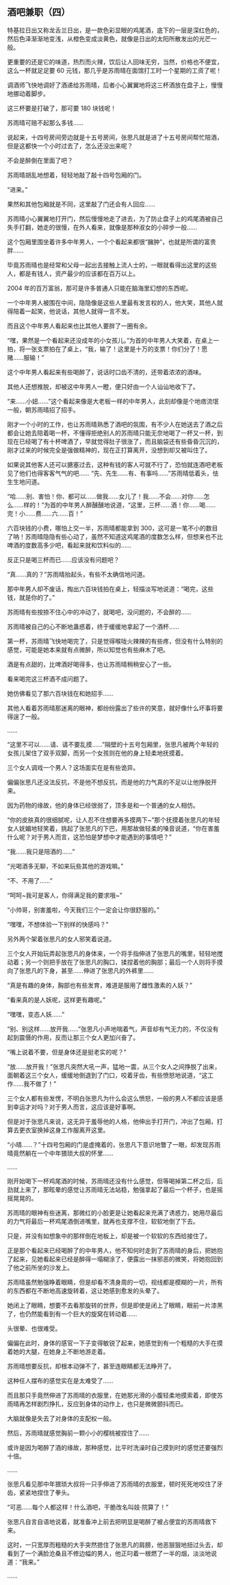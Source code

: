 ## 酒吧兼职（四）

特基拉日出又称龙舌兰日出，是一款色彩显眼的鸡尾酒，底下的一层是深红色的，然后色泽渐渐地变浅，从橙色变成淡黄色，就像是日出的太阳所散发出的光芒一般。

更重要的还是它的味道，热烈而火辣，饮后让人回味无穷，当然，价格也不便宜，这么一杯就足足要 60 元钱，那几乎是苏雨晴在面馆打工时一个星期的工资了呢！

调酒师飞快地调好了酒递给苏雨晴，后者小心翼翼地将这三杯酒放在盘子上，慢慢地挪动着脚步。

这三杯要是打破了，那可要 180 块钱呢！

苏雨晴可赔不起那么多钱……

说起来，十四号房间旁边就是十五号房间，张思凡就是进了十五号房间帮忙陪酒，但是这都快一个小时过去了，怎么还没出来呢？

不会是醉倒在里面了吧？

苏雨晴胡乱地想着，轻轻地敲了敲十四号包厢的门。

“进来。”

果然和其他包厢就是不同，这里敲了门还会有人回应……

苏雨晴小心翼翼地打开门，然后慢慢地走了进去，为了防止盘子上的鸡尾酒被自己失手打翻，她走的很慢，在外人看来，就像是那种淑女的小碎步一般……

这个包厢里围坐着许多中年男人，一个个看起来都很“臃肿”，也就是所谓的富贵胖……

毕竟苏雨晴也是经常和父母一起出去接触上流人士的，一眼就看得出这里的这些人，都是有钱人，资产最少的应该都在百万以上。

2004 年的百万富翁，那可是许多普通人只能在脑海里幻想的东西呢。

一个中年男人被围在中间，隐隐像是这些人里最有发言权的人，他大笑，其他人就得陪着一起笑，他说话，其他人就得一言不发。

而且这个中年男人看起来也比其他人要胖了一圈有余。

“嘿，果然是一个看起来还没成年的小女孩儿。”为首的中年男人大笑着，在桌上一拍，将一张支票拍在了桌上，“我，输了！这里是十万的支票！你们分了！愿赌……服输！”

这个中年男人看起来有些喝醉了，说话时口齿不清的，还带着浓浓的酒味。

其他人还想推脱，却被这中年男人一瞪，便只好由一个人讪讪地收下了。

“来……小妞……”这个看起来像是大老板一样的中年男人，此刻却像是个地痞流氓一般，朝苏雨晴招了招手。

刚才一个小时的工作，也让苏雨晴熟悉了酒吧的氛围，有不少人在她送去了酒之后都会让她去陪着喝一杯，不懂得拒绝别人的苏雨晴只能无奈地喝了一杯又一杯，到现在已经喝了有十杯啤酒了，早就觉得肚子很涨了，而且脑袋还有些昏昏沉沉的，刚才过来的时候完全是强做精神的，现在正打算离开，没想到却又被叫住了。

如果说其他客人还可以搪塞过去，这种有钱的客人可就不行了，恐怕就连酒吧老板见了他们也得客客气气的吧……
“先、先生……有、有事吗……”苏雨晴低着头，怯生生地问道。

“哈……别、害怕！你、都可以……做我……女儿了！我……不会……对你……怎么……样的！”为首的中年男人醉醺醺地说道，“这里，三杯……酒！你……喝……完！小……费……六……百！”

六百块钱的小费，哪怕上交一半，苏雨晴都能拿到 300，这可是一笔不小的数目了呐！苏雨晴隐隐有些心动了，虽然不知道这鸡尾酒的度数怎么样，但想来也不比啤酒的度数高多少吧，看起来就和饮料似的……

反正只是喝三杯而已……应该没有问题吧？

“真……真的？”苏雨晴抬起头，有些不太确信地问道。

那中年男人却不废话，掏出六百块钱拍在桌上，轻描淡写地说道：“喝完，这些钱，就是你的了。”

苏雨晴有些按捺不住心中的冲动了，就喝吧，没问题的，不会醉的……

苏雨晴被自己的心不断地蛊惑着，终于缓缓地拿起了一个酒杯……

第一杯，苏雨晴飞快地喝完了，只是觉得喉咙火辣辣的有些疼，但没有什么特别的感觉，可能是她本来就有点微醉，所以知觉也有些麻木了吧。

酒是有点甜的，比啤酒好喝得多，也让苏雨晴稍稍安心了一些。

看来喝完这三杯酒不成问题了。

她仿佛看见了那六百块钱在和她招手……

其他人看着苏雨晴那迷离的眼神，都纷纷露出了些许的笑意，就好像什么坏事将要得逞了一般。

……

“这里不可以……请、请不要乱摸……”隔壁的十五号包厢里，张思凡被两个年轻的女孩儿架住了双手双脚，而另一个女孩则在他的身上轻柔地抚摸着。

三个女人调戏一个男人？这场面实在是有些诡异。

偏偏张思凡还没法反抗，不是他不想反抗，而是他的力气真的不足以让他挣脱开来。

因为药物的缘故，他的身体已经很弱了，顶多是和一个普通的女人相仿。

“你的皮肤真的很细腻呢，让人忍不住想要再多摸两下~”那个抚摸着张思凡的年轻女人妩媚地轻笑着，挑起了张思凡的下巴，用那故做轻柔的嗓音说道，“你在害羞什么呢？对于男人而言，这恐怕是梦想中才能遇到的事情吧？”

“我……我只是陪酒的……”

“光喝酒多无聊，不如来玩些其他的游戏嘛。”

“不、不用了……”

“呵呵~我可是客人，你得满足我的要求哦~”

“小帅哥，别害羞啦，今天我们三个一定会让你很舒服的。”

“嘿嘿，不想体验一下别样的快感吗？”

另外两个架着张思凡的女人邪笑着说道。

三个女人开始玩弄起张思凡的身体来，一个将手指伸进了张思凡的嘴里，轻轻地搅动着；另一个则把手放在了张思凡的胸口，揉捏着他的胸部；最后一个人则将手摸向了张思凡的下身，甚至……伸进了张思凡的外裤里……

“真是有趣的身体，胸部也有些发育，难道是服用了雌性激素的人妖？”

“看来真的是人妖呢，这样更有趣呢。”

“嘿嘿，变态人妖……”

“别、别这样……放开我……”张思凡小声地喘着气，声音却有气无力的，不仅没有起到震慑的作用，反而让那三个女人更加兴奋了。

“嘴上说着不要，但是身体还是挺老实的呢？”

“放……放开我！”张思凡突然大吼一声，猛地一震，从三个女人之间挣脱了出来，面朝着这三个女人，缓缓地倒退到了门口，咬着牙齿，有些愤怒地说道，“这工作……我不做了！”

三个女人都有些发愣，不明白张思凡为什么会这么愤怒，一般的男人不都应该是感到幸运才对吗？对于男人而言，这应该是好事啊。

但是对于张思凡来说，这无异于羞辱他的人格，他伸出手打开门，冲出了包厢，打算去更衣室换掉这身工作服离开这里。

“小晴……？”十四号包厢的门是虚掩着的，张思凡下意识地瞥了一眼，却发现苏雨晴竟然躺在一个中年猥琐大叔的怀里……

……

刚开始喝下一杯鸡尾酒的时候，苏雨晴还没有什么感觉，但等喝掉第二杯之后，后劲就上来了，那眩晕的感觉让苏雨晴无法站稳，勉强拿起了最后一个杯子，也是摇摇晃晃的。

苏雨晴的眼神有些迷离，那微红的小脸更是让她看起来充满了诱惑力，她用尽最后的力气将最后一杯鸡尾酒倒进嘴里，就再也支撑不住，软软地倒了下去。

只是，并没有如想象中的那样倒在地板上，却是被一个软软的东西给接住了。

正是那个看起来已经喝醉了的中年男人，他不知何时走到了苏雨晴的身后，把她抱了起来，见她看起来已经是醉得一塌糊涂了，便露出一抹邪恶的微笑，将她抱回到了他之前所坐的沙发上。

苏雨晴虽然勉强睁着眼睛，但是却看不清身周的一切，视线都是模糊的一片，所有的东西都在不断地高速旋转着，这让她感到愈发的头晕了。

她闭上了眼睛，想要不去看那旋转的世界，但是即使是闭上了眼睛，眼前一片漆黑了，也仍然能看到有一个巨大的旋窝在转动着……

头很晕、也很难受。

偏偏在此时，身体的感官一下子变得敏锐了起来，她感觉到有一个粗糙的大手在摸着她的大腿，在她身上不断地游走着。

苏雨晴想要反抗，却根本动弹不了，甚至连眼睛都无法睁开了。

这种任人摆布的感觉实在是太难受了……

而且那只手竟然伸进了苏雨晴的衣服里，在她那光滑的小腹轻柔地摸索着，即使苏雨晴再怎样剧烈挣扎，反应到身体的动作上，也只是微微颤抖而已。

大脑就像是失去了对身体的支配权一般。

然后，苏雨晴就感觉胸前一颗小小的樱桃被捏住了……

或许是因为喝醉了酒的缘故，那种感觉，比平时洗澡时自己摸到时的感觉还要强烈十倍。

……

张思凡看见那中年猥琐大叔将一只手伸进了苏雨晴的衣服里，顿时死死地咬住了牙齿，紧紧地捏住了拳头。

“可恶……每个人都这样！什么酒吧，干脆改名叫妓·院算了！”

张思凡自言自语地说着，就准备冲上前去把明显是喝醉了被占便宜的苏雨晴救下来。

这时，一只宽厚而粗糙的大手突然摁住了张思凡的肩膀，他恶狠狠地扭过头去，却看到了一个满脸沧桑且不修边幅的男人，他正叼着一根燃了一半的烟，淡淡地说道：“我来。”

……
